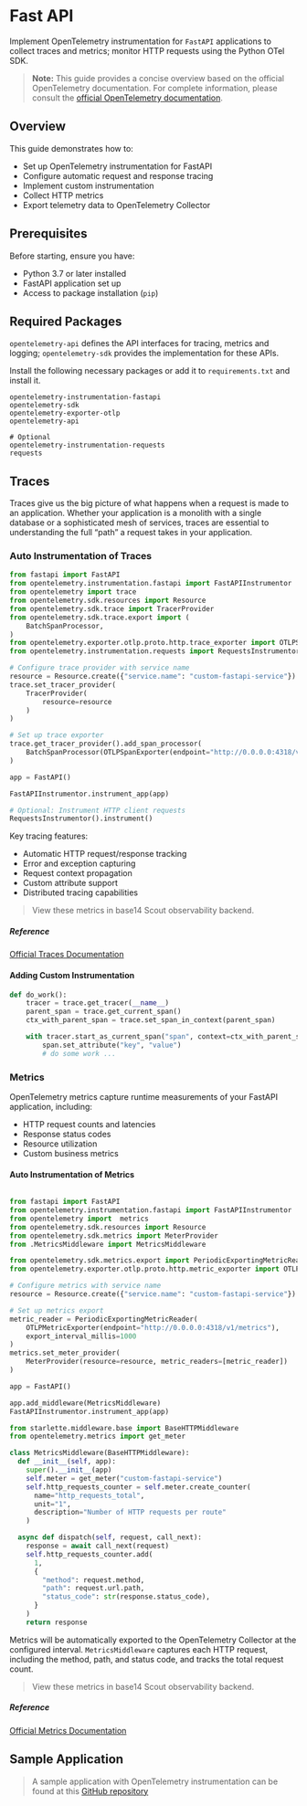 # Fast API

Implement OpenTelemetry instrumentation for `FastAPI` applications to collect
traces and metrics; monitor HTTP requests using the Python OTel SDK.

> **Note:** This guide provides a concise overview based on the official
> OpenTelemetry documentation. For complete information, please consult
> the
> [official OpenTelemetry documentation](https://opentelemetry-python-contrib.readthedocs.io/en/latest/instrumentation/fastapi/fastapi.html).

## Overview

This guide demonstrates how to:

- Set up OpenTelemetry instrumentation for FastAPI
- Configure automatic request and response tracing
- Implement custom instrumentation
- Collect HTTP metrics
- Export telemetry data to OpenTelemetry Collector

## Prerequisites

Before starting, ensure you have:

- Python 3.7 or later installed
- FastAPI application set up
- Access to package installation (`pip`)

## Required Packages

`opentelemetry-api` defines the API interfaces for tracing, metrics and logging;
`opentelemetry-sdk` provides the implementation for these APIs.

Install the following necessary packages or add it to
`requirements.txt` and install it.

```plaintext
opentelemetry-instrumentation-fastapi
opentelemetry-sdk
opentelemetry-exporter-otlp
opentelemetry-api

# Optional
opentelemetry-instrumentation-requests
requests
```

## Traces

Traces give us the big picture of what happens when a request is made to an
application. Whether your application is a monolith with a single
database or a sophisticated mesh of services, traces are essential to
understanding the full “path” a request takes in your application.

### Auto Instrumentation of Traces

```python showLineNumbers
from fastapi import FastAPI
from opentelemetry.instrumentation.fastapi import FastAPIInstrumentor
from opentelemetry import trace
from opentelemetry.sdk.resources import Resource
from opentelemetry.sdk.trace import TracerProvider
from opentelemetry.sdk.trace.export import (
    BatchSpanProcessor,
)
from opentelemetry.exporter.otlp.proto.http.trace_exporter import OTLPSpanExporter
from opentelemetry.instrumentation.requests import RequestsInstrumentor

# Configure trace provider with service name
resource = Resource.create({"service.name": "custom-fastapi-service"})
trace.set_tracer_provider(
    TracerProvider(
        resource=resource
    )
)

# Set up trace exporter
trace.get_tracer_provider().add_span_processor(
    BatchSpanProcessor(OTLPSpanExporter(endpoint="http://0.0.0.0:4318/v1/traces"))
)

app = FastAPI()

FastAPIInstrumentor.instrument_app(app)

# Optional: Instrument HTTP client requests
RequestsInstrumentor().instrument()
```

Key tracing features:

- Automatic HTTP request/response tracking
- Error and exception capturing
- Request context propagation
- Custom attribute support
- Distributed tracing capabilities

> View these metrics in base14 Scout observability backend.

##### Reference

[Official Traces Documentation](https://opentelemetry.io/docs/concepts/signals/traces/)

#### Adding Custom Instrumentation

```python showLineNumbers
def do_work():
    tracer = trace.get_tracer(__name__)
    parent_span = trace.get_current_span()
    ctx_with_parent_span = trace.set_span_in_context(parent_span)

    with tracer.start_as_current_span("span", context=ctx_with_parent_span) as span:
        span.set_attribute("key", "value")
        # do some work ...
```

### Metrics

OpenTelemetry metrics capture runtime measurements of your FastAPI application,
including:

- HTTP request counts and latencies
- Response status codes
- Resource utilization
- Custom business metrics

#### Auto Instrumentation of Metrics

```python title="main.py" showLineNumbers

from fastapi import FastAPI
from opentelemetry.instrumentation.fastapi import FastAPIInstrumentor
from opentelemetry import  metrics
from opentelemetry.sdk.resources import Resource
from opentelemetry.sdk.metrics import MeterProvider
from .MetricsMiddleware import MetricsMiddleware

from opentelemetry.sdk.metrics.export import PeriodicExportingMetricReader
from opentelemetry.exporter.otlp.proto.http.metric_exporter import OTLPMetricExporter

# Configure metrics with service name
resource = Resource.create({"service.name": "custom-fastapi-service"})

# Set up metrics export
metric_reader = PeriodicExportingMetricReader(
    OTLPMetricExporter(endpoint="http://0.0.0.0:4318/v1/metrics"),
    export_interval_millis=1000
)
metrics.set_meter_provider(
    MeterProvider(resource=resource, metric_readers=[metric_reader])
)

app = FastAPI()

app.add_middleware(MetricsMiddleware)
FastAPIInstrumentor.instrument_app(app)
```

```python title="MetricsMiddleware.py" showLineNumbers
from starlette.middleware.base import BaseHTTPMiddleware
from opentelemetry.metrics import get_meter

class MetricsMiddleware(BaseHTTPMiddleware):
  def __init__(self, app):
    super().__init__(app)
    self.meter = get_meter("custom-fastapi-service")
    self.http_requests_counter = self.meter.create_counter(
      name="http_requests_total",
      unit="1",
      description="Number of HTTP requests per route"
    )

  async def dispatch(self, request, call_next):
    response = await call_next(request)
    self.http_requests_counter.add(
      1,
      {
        "method": request.method,
        "path": request.url.path,
        "status_code": str(response.status_code),
      }
    )
    return response
```

Metrics will be automatically exported to the OpenTelemetry Collector at the
configured interval. `MetricsMiddleware` captures each HTTP request,
including the method, path, and status code, and tracks the total request count.

> View these metrics in base14 Scout observability backend.

##### Reference

[Official Metrics Documentation](https://opentelemetry.io/docs/concepts/signals/metrics/)

## Sample Application
>
> A sample application with OpenTelemetry instrumentation can be found at
> this [GitHub repository](https://github.com/base-14/examples/tree/main)
